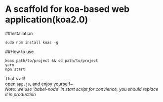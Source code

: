 # A scaffold for koa-based web application(koa2.0) 

##Installation
	
	sudo npm install koas -g

##How to use
	
	koas path/to/project && cd path/to/project
	yarn
	npm start
	
That's all!  
open `app.js`, and enjoy yourself~  
*Note: we use 'babel-node' in start script for convience, you should replace it in production*